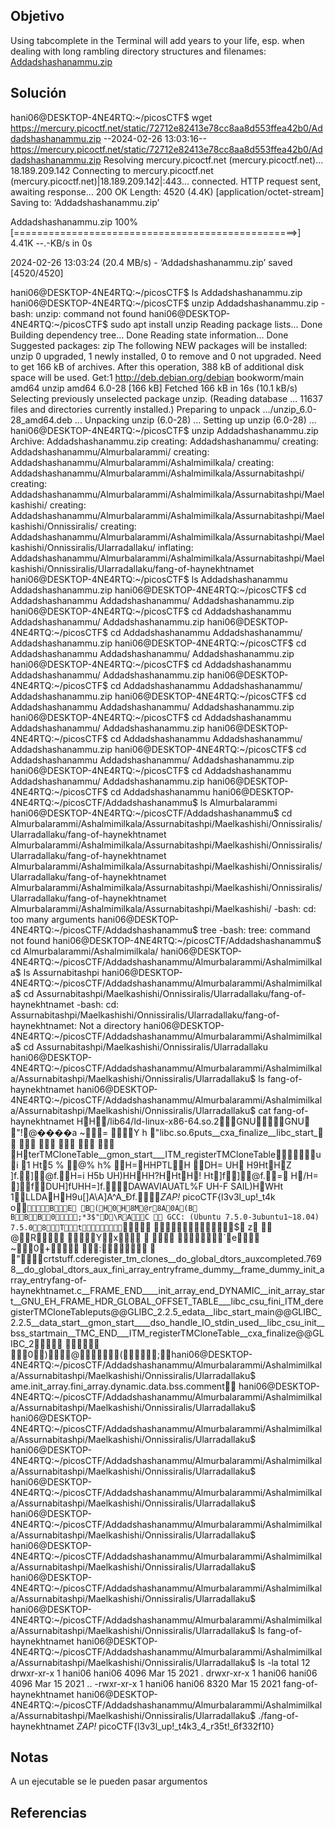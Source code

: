 ## Objetivo
Using tabcomplete in the Terminal will add years to your life, esp. when dealing with long rambling directory structures and filenames: [Addadshashanammu.zip](https://mercury.picoctf.net/static/72712e82413e78cc8aa8d553ffea42b0/Addadshashanammu.zip)
## Solución
hani06@DESKTOP-4NE4RTQ:~/picosCTF$ wget https://mercury.picoctf.net/static/72712e82413e78cc8aa8d553ffea42b0/Addadshashanammu.zip
--2024-02-26 13:03:16--  https://mercury.picoctf.net/static/72712e82413e78cc8aa8d553ffea42b0/Addadshashanammu.zip
Resolving mercury.picoctf.net (mercury.picoctf.net)... 18.189.209.142
Connecting to mercury.picoctf.net (mercury.picoctf.net)|18.189.209.142|:443... connected.
HTTP request sent, awaiting response... 200 OK
Length: 4520 (4.4K) [application/octet-stream]
Saving to: ‘Addadshashanammu.zip’

Addadshashanammu.zip          100%[=================================================>]   4.41K  --.-KB/s    in 0s

2024-02-26 13:03:24 (20.4 MB/s) - ‘Addadshashanammu.zip’ saved [4520/4520]

hani06@DESKTOP-4NE4RTQ:~/picosCTF$ ls
Addadshashanammu.zip
hani06@DESKTOP-4NE4RTQ:~/picosCTF$ unzip Addadshashanammu.zip
-bash: unzip: command not found
hani06@DESKTOP-4NE4RTQ:~/picosCTF$ sudo apt install unzip
Reading package lists... Done
Building dependency tree... Done
Reading state information... Done
Suggested packages:
  zip
The following NEW packages will be installed:
  unzip
0 upgraded, 1 newly installed, 0 to remove and 0 not upgraded.
Need to get 166 kB of archives.
After this operation, 388 kB of additional disk space will be used.
Get:1 http://deb.debian.org/debian bookworm/main amd64 unzip amd64 6.0-28 [166 kB]
Fetched 166 kB in 16s (10.1 kB/s)
Selecting previously unselected package unzip.
(Reading database ... 11637 files and directories currently installed.)
Preparing to unpack .../unzip_6.0-28_amd64.deb ...
Unpacking unzip (6.0-28) ...
Setting up unzip (6.0-28) ...
hani06@DESKTOP-4NE4RTQ:~/picosCTF$ unzip Addadshashanammu.zip
Archive:  Addadshashanammu.zip
   creating: Addadshashanammu/
   creating: Addadshashanammu/Almurbalarammi/
   creating: Addadshashanammu/Almurbalarammi/Ashalmimilkala/
   creating: Addadshashanammu/Almurbalarammi/Ashalmimilkala/Assurnabitashpi/
   creating: Addadshashanammu/Almurbalarammi/Ashalmimilkala/Assurnabitashpi/Maelkashishi/
   creating: Addadshashanammu/Almurbalarammi/Ashalmimilkala/Assurnabitashpi/Maelkashishi/Onnissiralis/
   creating: Addadshashanammu/Almurbalarammi/Ashalmimilkala/Assurnabitashpi/Maelkashishi/Onnissiralis/Ularradallaku/
  inflating: Addadshashanammu/Almurbalarammi/Ashalmimilkala/Assurnabitashpi/Maelkashishi/Onnissiralis/Ularradallaku/fang-of-haynekhtnamet
hani06@DESKTOP-4NE4RTQ:~/picosCTF$ ls
Addadshashanammu  Addadshashanammu.zip
hani06@DESKTOP-4NE4RTQ:~/picosCTF$ cd Addadshashanammu
Addadshashanammu/     Addadshashanammu.zip
hani06@DESKTOP-4NE4RTQ:~/picosCTF$ cd Addadshashanammu
Addadshashanammu/     Addadshashanammu.zip
hani06@DESKTOP-4NE4RTQ:~/picosCTF$ cd Addadshashanammu
Addadshashanammu/     Addadshashanammu.zip
hani06@DESKTOP-4NE4RTQ:~/picosCTF$ cd Addadshashanammu
Addadshashanammu/     Addadshashanammu.zip
hani06@DESKTOP-4NE4RTQ:~/picosCTF$ cd Addadshashanammu
Addadshashanammu/     Addadshashanammu.zip
hani06@DESKTOP-4NE4RTQ:~/picosCTF$ cd Addadshashanammu
Addadshashanammu/     Addadshashanammu.zip
hani06@DESKTOP-4NE4RTQ:~/picosCTF$ cd Addadshashanammu
Addadshashanammu/     Addadshashanammu.zip
hani06@DESKTOP-4NE4RTQ:~/picosCTF$ cd Addadshashanammu
Addadshashanammu/     Addadshashanammu.zip
hani06@DESKTOP-4NE4RTQ:~/picosCTF$ cd Addadshashanammu
Addadshashanammu/     Addadshashanammu.zip
hani06@DESKTOP-4NE4RTQ:~/picosCTF$ cd Addadshashanammu
Addadshashanammu/     Addadshashanammu.zip
hani06@DESKTOP-4NE4RTQ:~/picosCTF$ cd Addadshashanammu
Addadshashanammu/     Addadshashanammu.zip
hani06@DESKTOP-4NE4RTQ:~/picosCTF$ cd Addadshashanammu
hani06@DESKTOP-4NE4RTQ:~/picosCTF/Addadshashanammu$ ls
Almurbalarammi
hani06@DESKTOP-4NE4RTQ:~/picosCTF/Addadshashanammu$ cd Almurbalarammi/Ashalmimilkala/Assurnabitashpi/Maelkashishi/Onnissiralis/Ularradallaku/fang-of-haynekhtnamet Almurbalarammi/Ashalmimilkala/Assurnabitashpi/Maelkashishi/Onnissiralis/Ularradallaku/fang-of-haynekhtnamet Almurbalarammi/Ashalmimilkala/Assurnabitashpi/Maelkashishi/Onnissiralis/Ularradallaku/fang-of-haynekhtnamet Almurbalarammi/Ashalmimilkala/Assurnabitashpi/Maelkashishi/Onnissiralis/Ularradallaku/fang-of-haynekhtnamet Almurbalarammi/Ashalmimilkala/Assurnabitashpi/Maelkashishi/
-bash: cd: too many arguments
hani06@DESKTOP-4NE4RTQ:~/picosCTF/Addadshashanammu$ tree
-bash: tree: command not found
hani06@DESKTOP-4NE4RTQ:~/picosCTF/Addadshashanammu$ cd Almurbalarammi/Ashalmimilkala/
hani06@DESKTOP-4NE4RTQ:~/picosCTF/Addadshashanammu/Almurbalarammi/Ashalmimilkala$ ls
Assurnabitashpi
hani06@DESKTOP-4NE4RTQ:~/picosCTF/Addadshashanammu/Almurbalarammi/Ashalmimilkala$ cd Assurnabitashpi/Maelkashishi/Onnissiralis/Ularradallaku/fang-of-haynekhtnamet
-bash: cd: Assurnabitashpi/Maelkashishi/Onnissiralis/Ularradallaku/fang-of-haynekhtnamet: Not a directory
hani06@DESKTOP-4NE4RTQ:~/picosCTF/Addadshashanammu/Almurbalarammi/Ashalmimilkala$ cd Assurnabitashpi/Maelkashishi/Onnissiralis/Ularradallaku
hani06@DESKTOP-4NE4RTQ:~/picosCTF/Addadshashanammu/Almurbalarammi/Ashalmimilkala/Assurnabitashpi/Maelkashishi/Onnissiralis/Ularradallaku$ ls
fang-of-haynekhtnamet
hani06@DESKTOP-4NE4RTQ:~/picosCTF/Addadshashanammu/Almurbalarammi/Ashalmimilkala/Assurnabitashpi/Maelkashishi/Onnissiralis/Ularradallaku$ cat fang-of-haynekhtnamet
 HH/lib64/ld-linux-x86-64.so.2GNUGNU "!@����a     ~= Y h "libc.so.6puts__cxa_finalize__libc_start_       HterTMCloneTable__gmon_start___ITM_registerTMCloneTableui     1
 Ht5
 %
 @%
 h%
H=HHPTLH
 DH=
 UH
 H9HtHZ
]f.]@f.H=i
 H5b
 UH)HHHH?HHtH!
 Ht]f]@f.=
H/H=    ]fDUH]fUHH=]f.DAWAVIAUATL%F UH-F SAIL)HWHt 1LLDAHH9u[]A\A]A^A_Ðf.*ZAP!* picoCTF{l3v3l_up!_t4k o`BE B(H0H8M@r8A0A(B BBB0;*3$"D\RAC
  GCC: (Ubuntu 7.5.0-3ubuntu1~18.04) 7.5.08Tt`  
  $ z  @R Yx   `e ~0+ :  "crtstuff.cderegister_tm_clones__do_global_dtors_auxcompleted.7698__do_global_dtors_aux_fini_array_entryframe_dummy__frame_dummy_init_array_entryfang-of-haynekhtnamet.c__FRAME_END____init_array_end_DYNAMIC__init_array_start__GNU_EH_FRAME_HDR_GLOBAL_OFFSET_TABLE___libc_csu_fini_ITM_deregisterTMCloneTableputs@@GLIBC_2.2.5_edata__libc_start_main@@GLIBC_2.2.5__data_start__gmon_start____dso_handle_IO_stdin_used__libc_csu_init__bss_startmain__TMC_END___ITM_registerTMCloneTable__cxa_finalize@@GLIBC_2   0)@(;hani06@DESKTOP-4NE4RTQ:~/picosCTF/Addadshashanammu/Almurbalarammi/Ashalmimilkala/Assurnabitashpi/Maelkashishi/Onnissiralis/Ularradallaku$ ame.init_array.fini_array.dynamic.data.bss.comment
hani06@DESKTOP-4NE4RTQ:~/picosCTF/Addadshashanammu/Almurbalarammi/Ashalmimilkala/Assurnabitashpi/Maelkashishi/Onnissiralis/Ularradallaku$
hani06@DESKTOP-4NE4RTQ:~/picosCTF/Addadshashanammu/Almurbalarammi/Ashalmimilkala/Assurnabitashpi/Maelkashishi/Onnissiralis/Ularradallaku$
hani06@DESKTOP-4NE4RTQ:~/picosCTF/Addadshashanammu/Almurbalarammi/Ashalmimilkala/Assurnabitashpi/Maelkashishi/Onnissiralis/Ularradallaku$
hani06@DESKTOP-4NE4RTQ:~/picosCTF/Addadshashanammu/Almurbalarammi/Ashalmimilkala/Assurnabitashpi/Maelkashishi/Onnissiralis/Ularradallaku$
hani06@DESKTOP-4NE4RTQ:~/picosCTF/Addadshashanammu/Almurbalarammi/Ashalmimilkala/Assurnabitashpi/Maelkashishi/Onnissiralis/Ularradallaku$
hani06@DESKTOP-4NE4RTQ:~/picosCTF/Addadshashanammu/Almurbalarammi/Ashalmimilkala/Assurnabitashpi/Maelkashishi/Onnissiralis/Ularradallaku$
hani06@DESKTOP-4NE4RTQ:~/picosCTF/Addadshashanammu/Almurbalarammi/Ashalmimilkala/Assurnabitashpi/Maelkashishi/Onnissiralis/Ularradallaku$
hani06@DESKTOP-4NE4RTQ:~/picosCTF/Addadshashanammu/Almurbalarammi/Ashalmimilkala/Assurnabitashpi/Maelkashishi/Onnissiralis/Ularradallaku$ ls
fang-of-haynekhtnamet
hani06@DESKTOP-4NE4RTQ:~/picosCTF/Addadshashanammu/Almurbalarammi/Ashalmimilkala/Assurnabitashpi/Maelkashishi/Onnissiralis/Ularradallaku$ ls -la
total 12
drwxr-xr-x 1 hani06 hani06 4096 Mar 15  2021 .
drwxr-xr-x 1 hani06 hani06 4096 Mar 15  2021 ..
-rwxr-xr-x 1 hani06 hani06 8320 Mar 15  2021 fang-of-haynekhtnamet
hani06@DESKTOP-4NE4RTQ:~/picosCTF/Addadshashanammu/Almurbalarammi/Ashalmimilkala/Assurnabitashpi/Maelkashishi/Onnissiralis/Ularradallaku$ ./fang-of-haynekhtnamet
*ZAP!* picoCTF{l3v3l_up!_t4k3_4_r35t!_6f332f10}
## Notas
A un ejecutable se le pueden pasar argumentos
## Referencias
